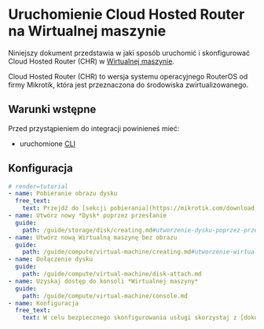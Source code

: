 # Uruchomienie Cloud Hosted Router na Wirtualnej maszynie

Niniejszy dokument przedstawia w jaki sposób uruchomić i skonfigurować Cloud Hosted Router (CHR) w [Wirtualnej maszynie](/resource/compute/virtual-machine.md).

Cloud Hosted Router (CHR) to wersja systemu operacyjnego RouterOS od firmy Mikrotik, która jest przeznaczona do środowiska zwirtualizowanego.

## Warunki wstępne

Przed przystąpieniem do integracji powinieneś mieć:

* uruchomione [CLI](/h1-cli)

## Konfiguracja

```yaml
# render=tutorial
- name: Pobieranie obrazu dysku 
  free_text:
    text: Przejdź do [sekcji pobierania](https://mikrotik.com/download) strony internetowej producenta Mikrotik. Odszukaj wybraną wersje typu "VHDX image" oprogramowania. Pobierz ją na lokalny komputer.
- name: Utwórz nowy *Dysk* poprzez przesłanie
  guide:
    path: /guide/storage/disk/creating.md#utworzenie-dysku-poprzez-przeslanie
- name: Utwórz nową Wirtualną maszynę bez obrazu
  guide: 
    path: /guide/compute/virtual-machine/creating.md#utworzenie-wirtualnej-maszyny-bez-zadnego-obrazu-użytkownika
- name: Dołączenie dysku
  guide: 
    path: /guide/compute/virtual-machine/disk-attach.md
- name: Uzyskaj dostęp do konsoli *Wirtualnej maszyny*
  guide: 
    path: /guide/compute/virtual-machine/console.md
- name: Konfiguracja
  free_text: 
    text: W celu bezpiecznego skonfigurowania usługi skorzystaj z [dokumentacji producenta](https://wiki.mikrotik.com/wiki/Manual:Securing_Your_Router#Access_by_IP_address).
```